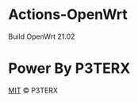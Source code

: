# Actions-OpenWrt

Build OpenWrt 21.02

# Power By P3TERX

[MIT](https://github.com/P3TERX/Actions-OpenWrt/blob/main/LICENSE) © P3TERX
